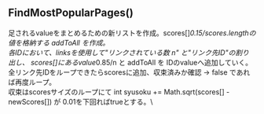 ## FindMostPopularPages()
足されるvalueをまとめるための新リストを作成。scores[]*0.15/scores.lengthの値を格納する addToAll を作成。\
各IDにおいて、linksを使用して"リンクされている数 n" と"リンク先ID"の割り出し、
scores[]にあるvalue*0.85/n と addToAll を IDのvalueへ追加していく。\
全リンク先IDをループできたらscoresに追加、収束済みか確認 -> false であれば再度ループ。\
収束はscoresサイズのループにて int syusoku += Math.sqrt(scores[] - newScores[]) が 0.01を下回ればtrueとする。\
